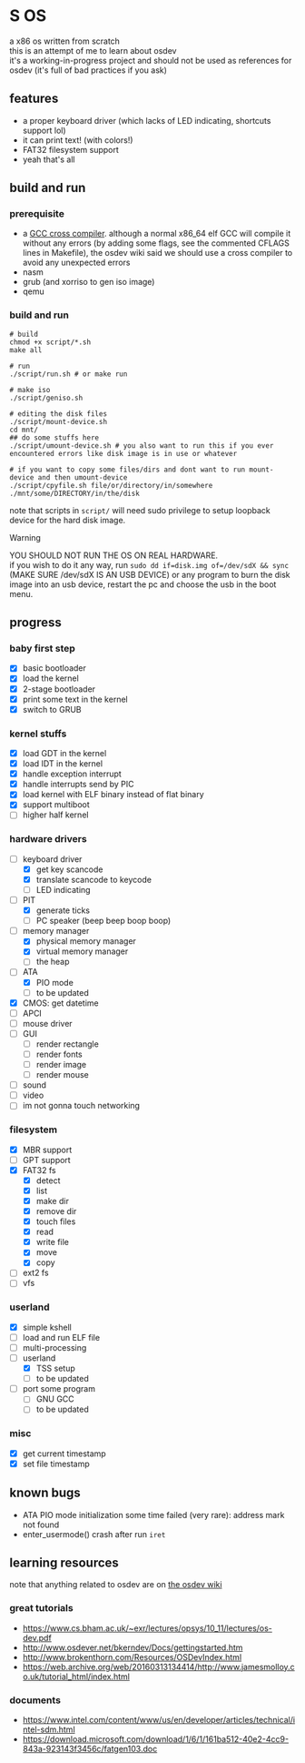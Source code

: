 # S OS
a x86 os written from scratch  
this is an attempt of me to learn about osdev  
it's a working-in-progress project and should not be used as references for osdev (it's full of bad practices if you ask)  
## features
- a proper keyboard driver (which lacks of LED indicating, shortcuts support lol)
- it can print text! (with colors!)
- FAT32 filesystem support
- yeah that's all
## build and run
### prerequisite
- a [GCC cross compiler](https://wiki.osdev.org/GCC_Cross-Compiler). although a normal x86_64 elf GCC will compile it without any errors (by adding some flags, see the commented CFLAGS lines in Makefile), the osdev wiki said we should use a cross compiler to avoid any unexpected errors
- nasm
- grub (and xorriso to gen iso image)
- qemu
### build and run
```
# build
chmod +x script/*.sh
make all
```
```
# run
./script/run.sh # or make run
```
```
# make iso
./script/geniso.sh
```
```
# editing the disk files
./script/mount-device.sh
cd mnt/
## do some stuffs here
./script/umount-device.sh # you also want to run this if you ever encountered errors like disk image is in use or whatever
```
```
# if you want to copy some files/dirs and dont want to run mount-device and then umount-device
./script/cpyfile.sh file/or/directory/in/somewhere ./mnt/some/DIRECTORY/in/the/disk
```
note that scripts in `script/` will need sudo privilege to setup loopback device for the hard disk image.
> [!WARNING]  
> YOU SHOULD NOT RUN THE OS ON REAL HARDWARE.  
> if you wish to do it any way, run `sudo dd if=disk.img of=/dev/sdX && sync` (MAKE SURE /dev/sdX IS AN USB DEVICE) or any program to burn the disk image into an usb device, restart the pc and choose the usb in the boot menu.
## progress
### baby first step
- [x] basic bootloader
- [x] load the kernel
- [x] 2-stage bootloader
- [x] print some text in the kernel
- [x] switch to GRUB
### kernel stuffs
- [x] load GDT in the kernel
- [x] load IDT in the kernel
- [x] handle exception interrupt
- [x] handle interrupts send by PIC
- [x] load kernel with ELF binary instead of flat binary
- [x] support multiboot
- [ ] higher half kernel
### hardware drivers
- [ ] keyboard driver
    + [x] get key scancode
    + [x] translate scancode to keycode
    + [ ] LED indicating
- [ ] PIT
    - [x] generate ticks
    - [ ] PC speaker (beep beep boop boop)
- [ ] memory manager
    - [x] physical memory manager
    - [x] virtual memory manager
    - [ ] the heap
- [ ] ATA
    - [x] PIO mode
    - [ ] to be updated
- [x] CMOS: get datetime
- [ ] APCI
- [ ] mouse driver
- [ ] GUI
    - [ ] render rectangle
    - [ ] render fonts
    - [ ] render image
    - [ ] render mouse
- [ ] sound
- [ ] video
- [ ] im not gonna touch networking
### filesystem
- [x] MBR support
- [ ] GPT support
- [x] FAT32 fs
    - [x] detect
    - [x] list
    - [x] make dir
    - [x] remove dir
    - [x] touch files
    - [x] read
    - [x] write file
    - [x] move
    - [x] copy
- [ ] ext2 fs
- [ ] vfs
### userland
- [x] simple kshell
- [ ] load and run ELF file
- [ ] multi-processing
- [ ] userland
    - [x] TSS setup
    - [ ] to be updated
- [ ] port some program
    - [ ] GNU GCC
    - [ ] to be updated
### misc
- [x] get current timestamp
- [x] set file timestamp
## known bugs
- ATA PIO mode initialization some time failed (very rare): address mark not found
- enter_usermode() crash after run `iret`
## learning resources
note that anything related to osdev are on [the osdev wiki](http://wiki.osdev.org/Expanded_Main_Page)
### great tutorials
- https://www.cs.bham.ac.uk/~exr/lectures/opsys/10_11/lectures/os-dev.pdf
- http://www.osdever.net/bkerndev/Docs/gettingstarted.htm
- http://www.brokenthorn.com/Resources/OSDevIndex.html
- https://web.archive.org/web/20160313134414/http://www.jamesmolloy.co.uk/tutorial_html/index.html
### documents
- https://www.intel.com/content/www/us/en/developer/articles/technical/intel-sdm.html
- https://download.microsoft.com/download/1/6/1/161ba512-40e2-4cc9-843a-923143f3456c/fatgen103.doc
